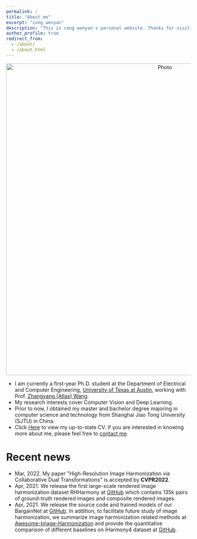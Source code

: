 ```yaml
---
permalink: /
title: "About me"
excerpt: "cong wenyan"
description: "This is cong wenyan's personal website. Thanks for visiting!!!"
author_profile: true
redirect_from: 
  - /about/
  - /about.html
---
```


<p align="center">
  <img src="https://cathyjasmine.github.io/images/congwenyan.jpg?raw=true" alt="Photo" style="width: 850px;"/> 

</p>


* I am currently a first-year Ph.D. student at the Department of Electrical and Computer Engineering, [University of Texas at Austin](https://www.utexas.edu/), working with Prof. ‪[Zhangyang (Atlas) Wang](https://www.ece.utexas.edu/people/faculty/atlas-wang).
* My research interests cover Computer Vision and Deep Learning. 
* Prior to now, I obtained my  master and bachelor degree majoring in computer science and technology from Shanghai Jiao Tong University (SJTU) in China.
* Click <a href="../files/congwenyan_cv.pdf" target="_blank">Here</a> to view my up-to-state CV. If you are interested in knowing more about me, please feel free to [contact me](https://cathyjasmine.github.io/contact/).

# Recent news
* Mar, 2022. My paper "High-Resolution Image Harmonization via Collaborative Dual Transformations" is accepted by **CVPR2022**.
* Apr, 2021. We release the first large-scale rendered image harmonization dataset RHHarmony at [GitHub](https://github.com/bcmi/Rendered_Image_Harmonization_Datasets) which contains 135k pairs of ground-truth rendered images and composite rendered images.
* Apr, 2021. We release the source code and trained models of our BargainNet at [GitHub](https://github.com/bcmi/BargainNet). In addition, to facilitate future study of image harmonization, we summarize image harmonization related methods at [Awesome-Image-Harmonization](https://github.com/bcmi/Awesome-Image-Harmonization) and provide the quantitative comparison of different baselines on iHarmony4 dataset at [GitHub](https://github.com/bcmi/Image_Harmonization_Datasets/).
